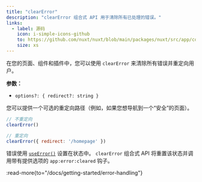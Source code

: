 ```yaml
---
title: "clearError"
description: "clearError 组合式 API 用于清除所有已处理的错误。"
links:
  - label: 源码
    icon: i-simple-icons-github
    to: https://github.com/nuxt/nuxt/blob/main/packages/nuxt/src/app/composables/error.ts
    size: xs
---
```


在您的页面、组件和插件中，您可以使用 `clearError` 来清除所有错误并重定向用户。

**参数：**

- `options?: { redirect?: string }`

您可以提供一个可选的重定向路径（例如，如果您想导航到一个“安全”的页面）。

```js
// 不重定向
clearError()

// 重定向
clearError({ redirect: '/homepage' })
```

错误使用 [`useError()`](/docs/api/composables/use-error) 设置在状态中。 `clearError` 组合式 API 将重置该状态并调用带有提供选项的 `app:error:cleared` 钩子。

:read-more{to="/docs/getting-started/error-handling"}